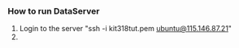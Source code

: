 ### How to run DataServer

1. Login to the server
    "ssh -i kit318tut.pem ubuntu@115.146.87.21"
2. 
